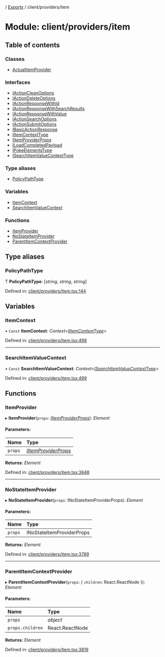 [](../README.md) / [Exports](../modules.md) / client/providers/item

# Module: client/providers/item

## Table of contents

### Classes

- [ActualItemProvider](../classes/client_providers_item.actualitemprovider.md)

### Interfaces

- [IActionCleanOptions](../interfaces/client_providers_item.iactioncleanoptions.md)
- [IActionDeleteOptions](../interfaces/client_providers_item.iactiondeleteoptions.md)
- [IActionResponseWithId](../interfaces/client_providers_item.iactionresponsewithid.md)
- [IActionResponseWithSearchResults](../interfaces/client_providers_item.iactionresponsewithsearchresults.md)
- [IActionResponseWithValue](../interfaces/client_providers_item.iactionresponsewithvalue.md)
- [IActionSearchOptions](../interfaces/client_providers_item.iactionsearchoptions.md)
- [IActionSubmitOptions](../interfaces/client_providers_item.iactionsubmitoptions.md)
- [IBasicActionResponse](../interfaces/client_providers_item.ibasicactionresponse.md)
- [IItemContextType](../interfaces/client_providers_item.iitemcontexttype.md)
- [IItemProviderProps](../interfaces/client_providers_item.iitemproviderprops.md)
- [ILoadCompletedPayload](../interfaces/client_providers_item.iloadcompletedpayload.md)
- [IPokeElementsType](../interfaces/client_providers_item.ipokeelementstype.md)
- [ISearchItemValueContextType](../interfaces/client_providers_item.isearchitemvaluecontexttype.md)

### Type aliases

- [PolicyPathType](client_providers_item.md#policypathtype)

### Variables

- [ItemContext](client_providers_item.md#itemcontext)
- [SearchItemValueContext](client_providers_item.md#searchitemvaluecontext)

### Functions

- [ItemProvider](client_providers_item.md#itemprovider)
- [NoStateItemProvider](client_providers_item.md#nostateitemprovider)
- [ParentItemContextProvider](client_providers_item.md#parentitemcontextprovider)

## Type aliases

### PolicyPathType

Ƭ **PolicyPathType**: [*string*, *string*, *string*]

Defined in: [client/providers/item.tsx:144](https://github.com/onzag/itemize/blob/5fcde7cf/client/providers/item.tsx#L144)

## Variables

### ItemContext

• `Const` **ItemContext**: *Context*<[*IItemContextType*](../interfaces/client_providers_item.iitemcontexttype.md)\>

Defined in: [client/providers/item.tsx:498](https://github.com/onzag/itemize/blob/5fcde7cf/client/providers/item.tsx#L498)

___

### SearchItemValueContext

• `Const` **SearchItemValueContext**: *Context*<[*ISearchItemValueContextType*](../interfaces/client_providers_item.isearchitemvaluecontexttype.md)\>

Defined in: [client/providers/item.tsx:499](https://github.com/onzag/itemize/blob/5fcde7cf/client/providers/item.tsx#L499)

## Functions

### ItemProvider

▸ **ItemProvider**(`props`: [*IItemProviderProps*](../interfaces/client_providers_item.iitemproviderprops.md)): *Element*

#### Parameters:

Name | Type |
:------ | :------ |
`props` | [*IItemProviderProps*](../interfaces/client_providers_item.iitemproviderprops.md) |

**Returns:** *Element*

Defined in: [client/providers/item.tsx:3648](https://github.com/onzag/itemize/blob/5fcde7cf/client/providers/item.tsx#L3648)

___

### NoStateItemProvider

▸ **NoStateItemProvider**(`props`: INoStateItemProviderProps): *Element*

#### Parameters:

Name | Type |
:------ | :------ |
`props` | INoStateItemProviderProps |

**Returns:** *Element*

Defined in: [client/providers/item.tsx:3789](https://github.com/onzag/itemize/blob/5fcde7cf/client/providers/item.tsx#L3789)

___

### ParentItemContextProvider

▸ **ParentItemContextProvider**(`props`: { `children`: React.ReactNode  }): *Element*

#### Parameters:

Name | Type |
:------ | :------ |
`props` | *object* |
`props.children` | React.ReactNode |

**Returns:** *Element*

Defined in: [client/providers/item.tsx:3819](https://github.com/onzag/itemize/blob/5fcde7cf/client/providers/item.tsx#L3819)
